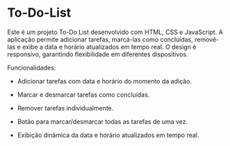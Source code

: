 # To-Do-List

Este é um projeto To-Do List desenvolvido com HTML, CSS e JavaScript. A aplicação permite adicionar tarefas, marcá-las como concluídas, 
removê-las e exibe a data e horário atualizados em tempo real. O design é responsivo, garantindo flexibilidade em diferentes dispositivos.

Funcionalidades:

* Adicionar tarefas com data e horário do momento da adição.

* Marcar e desmarcar tarefas como concluídas.
  
* Remover tarefas individualmente.

* Botão para marcar/desmarcar todas as tarefas de uma vez.

* Exibição dinâmica da data e horário atualizados em tempo real.
